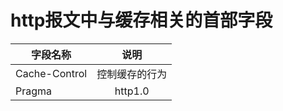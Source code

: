  # http报文中与缓存相关的首部字段
 |     字段名称    |        说明
 |-----------------|:-------:|     
 |Cache-Control    |      控制缓存的行为|
 |Pragma           |   http1.0  |